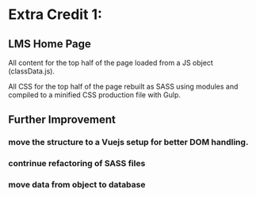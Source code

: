 # Extra Credit 1:
## LMS Home Page

All content for the top half of the page loaded from a JS object (classData.js).

All CSS for the top half of the page rebuilt as SASS using modules and compiled to a minified CSS production file with Gulp.

## Further Improvement

### move the structure to a Vuejs setup for better DOM handling.
### contrinue refactoring of SASS files
### move data from object to database

